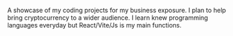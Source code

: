 A showcase of my coding projects for my business exposure. I plan to help bring cryptocurrency to a wider audience. I learn knew programming languages everyday but React/Vite/Js is my main functions.
